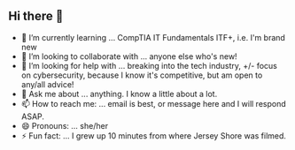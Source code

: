 ## Hi there 👋
- 🌱 I’m currently learning ... CompTIA IT Fundamentals ITF+, i.e. I'm brand new
- 👯 I’m looking to collaborate with ... anyone else who's new!
- 🤔 I’m looking for help with ... breaking into the tech industry, +/- focus on cybersecurity, because I know it's competitive, but am open to any/all advice!
- 💬 Ask me about ... anything. I know a little about a lot. 
- 📫 How to reach me: ... email is best, or message here and I will respond ASAP. 
- 😄 Pronouns: ... she/her
- ⚡ Fun fact: ... I grew up 10 minutes from where Jersey Shore was filmed.
<!--
**courtwhee/courtwhee** is a ✨ _special_ ✨ repository because its `README.md` (this file) appears on your GitHub profile.

Here are some ideas to get you started:
-->
